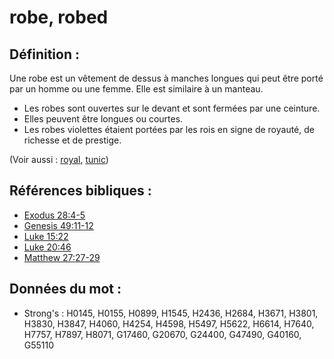 # robe, robed

## Définition :

Une robe est un vêtement de dessus à manches longues qui peut être porté par un homme ou une femme. Elle est similaire à un manteau.

* Les robes sont ouvertes sur le devant et sont fermées par une ceinture.
* Elles peuvent être longues ou courtes.
* Les robes violettes étaient portées par les rois en signe de royauté, de richesse et de prestige.

(Voir aussi : [royal](../other/royal.md), [tunic](../other/tunic.md))

## Références bibliques :

* [Exodus 28:4-5](rc://en/tn/help/exo/28/04)
* [Genesis 49:11-12](rc://en/tn/help/gen/49/11)
* [Luke 15:22](rc://en/tn/help/luk/15/22)
* [Luke 20:46](rc://en/tn/help/luk/20/46)
* [Matthew 27:27-29](rc://en/tn/help/mat/27/27)

## Données du mot :

* Strong's : H0145, H0155, H0899, H1545, H2436, H2684, H3671, H3801, H3830, H3847, H4060, H4254, H4598, H5497, H5622, H6614, H7640, H7757, H7897, H8071, G17460, G20670, G24400, G47490, G40160, G55110
